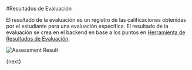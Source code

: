#Resultados de Evaluación

El resultado de la evaluación es un registro de las calificaciones obtenidas por el estudiante para una evaluación específica. El resultado de la evaluación se crea en el backend en base a los puntos en [Herramienta de Resultados de Evaluación](/docs/user/manual/es/education/assessment/assessment_result_tool.html).

<img class="screenshot" alt="Assessment Result" src="{{docs_base_url}}/assets/img/education/assessment/assessment-result.png">

{next}
